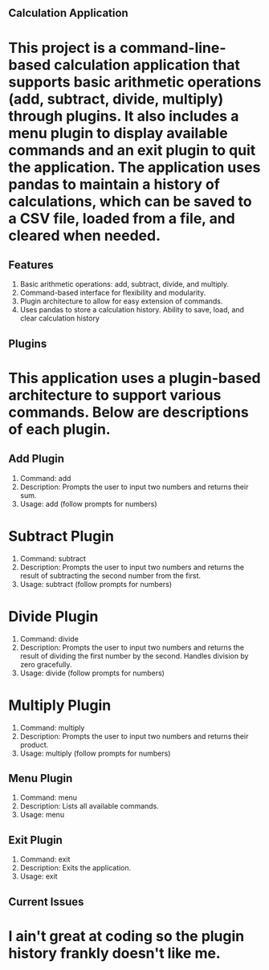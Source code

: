 ## Calculation Application
# This project is a command-line-based calculation application that supports basic arithmetic operations (add, subtract, divide, multiply) through plugins. It also includes a menu plugin to display available commands and an exit plugin to quit the application. The application uses pandas to maintain a history of calculations, which can be saved to a CSV file, loaded from a file, and cleared when needed.

## Features
1. Basic arithmetic operations: add, subtract, divide, and multiply.
2. Command-based interface for flexibility and modularity.
3. Plugin architecture to allow for easy extension of commands.
4. Uses pandas to store a calculation history.
Ability to save, load, and clear calculation history

## Plugins
# This application uses a plugin-based architecture to support various commands. Below are descriptions of each plugin.

## Add Plugin
1. Command: add
2. Description: Prompts the user to input two numbers and returns their sum.
3. Usage: add (follow prompts for numbers)
# Subtract Plugin
1. Command: subtract
2. Description: Prompts the user to input two numbers and returns the result of subtracting the second number from the first.
3. Usage: subtract (follow prompts for numbers)
# Divide Plugin
1. Command: divide
2. Description: Prompts the user to input two numbers and returns the result of dividing the first number by the second. Handles division by zero gracefully.
3. Usage: divide (follow prompts for numbers)
# Multiply Plugin
1. Command: multiply
2. Description: Prompts the user to input two numbers and returns their product.
3. Usage: multiply (follow prompts for numbers)
## Menu Plugin
1. Command: menu
2. Description: Lists all available commands.
3. Usage: menu
## Exit Plugin
1. Command: exit
2. Description: Exits the application.
3. Usage: exit

## Current Issues
# I ain't great at coding so the plugin history frankly doesn't like me. 